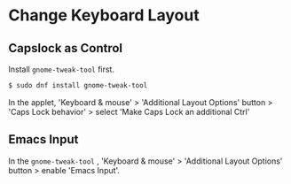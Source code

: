 # Change Keyboard Layout

## Capslock as Control

Install `gnome-tweak-tool` first.

```bash
$ sudo dnf install gnome-tweak-tool
```

In the applet,
'Keyboard & mouse' > 'Additional Layout Options' button > 'Caps Lock behavior' > select 'Make Caps Lock an additional Ctrl'

## Emacs Input

In the `gnome-tweak-tool` ,
'Keyboard & mouse' > 'Additional Layout Options' button > enable 'Emacs Input'.
